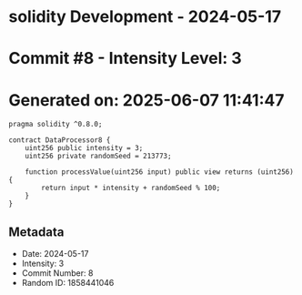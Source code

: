 ﻿# solidity Development - 2024-05-17
# Commit #8 - Intensity Level: 3
# Generated on: 2025-06-07 11:41:47
```solidity
pragma solidity ^0.8.0;

contract DataProcessor8 {
    uint256 public intensity = 3;
    uint256 private randomSeed = 213773;

    function processValue(uint256 input) public view returns (uint256) {
        return input * intensity + randomSeed % 100;
    }
}
```
## Metadata
- Date: 2024-05-17
- Intensity: 3
- Commit Number: 8
- Random ID: 1858441046
